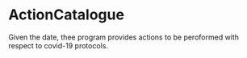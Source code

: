 ﻿# ActionCatalogue
Given the date, thee program provides actions to be peroformed with  respect to covid-19 protocols.
